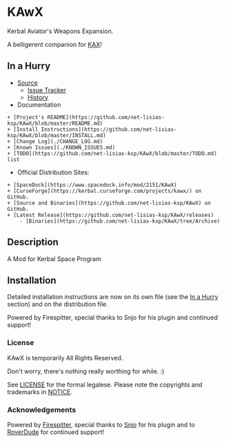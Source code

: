 # KAwX
Kerbal Aviator's Weapons Expansion.

A belligerent companion for [KAX](https://github.com/net-lisias-ksp/KAX)!


## In a Hurry

* [Source](https://github.com/net-lisias-ksp/KAwX)
	+ [Issue Tracker](https://github.com/net-lisias-ksp/KAwX/issues)
	+ [History](https://github.com/net-lisias-ksp/KAwX/tree/History)
* Documentation
<!-- 	+ [Forum](https://forum.kerbalspaceprogram.com/index.php?/topic/180268-*) -->
<!-- 	+ [Homepage](http://ksp.lisias.net/add-ons/KAwX) on L Aerospace KSP Division -->
	+ [Project's README](https://github.com/net-lisias-ksp/KAwX/blob/master/README.md)
	+ [Install Instructions](https://github.com/net-lisias-ksp/KAwX/blob/master/INSTALL.md)
	+ [Change Log](./CHANGE_LOG.md)
	+ [Known Issues](./KNOWN_ISSUES.md)
	+ [TODO](https://github.com/net-lisias-ksp/KAwX/blob/master/TODO.md) list
* Official Distribution Sites:
<!--	+ [Homepage](http://ksp.lisias.net/add-ons/KAwX) on L Aerospace -->
	+ [SpaceDock](https://www.spacedock.info/mod/2151/KAwX)
	+ [CurseForge](https://kerbal.curseforge.com/projects/kawx/) on GitHub.
	+ [Source and Binaries](https://github.com/net-lisias-ksp/KAwX) on GitHub.
	+ [Latest Release](https://github.com/net-lisias-ksp/KAwX/releases)
		- [Binaries](https://github.com/net-lisias-ksp/KAwX/tree/Archive)


## Description

A Mod for Kerbal Space Program


## Installation

Detailed installation instructions are now on its own file (see the [In a Hurry](#in-a-hurry) section) and on the distribution file.

Powered by Firespitter, special thanks to Snjo for his plugin and continued support!

### License

KAwX is temporarily All Rights Reserved.

Don't worry, there's nothing really worthing for while. :)

See [LICENSE](./LICENSE) for the formal legalese. Please note the copyrights and trademarks in [NOTICE](./NOTICE).


### Acknowledgements

Powered by [Firespitter](https://github.com/snjo/Firespitter/releases), special thanks to [Snjo](https://forum.kerbalspaceprogram.com/index.php?/profile/57198-snjo/) for his plugin and to [RoverDude](https://forum.kerbalspaceprogram.com/index.php?/profile/105198-roverdude/) for continued support!

